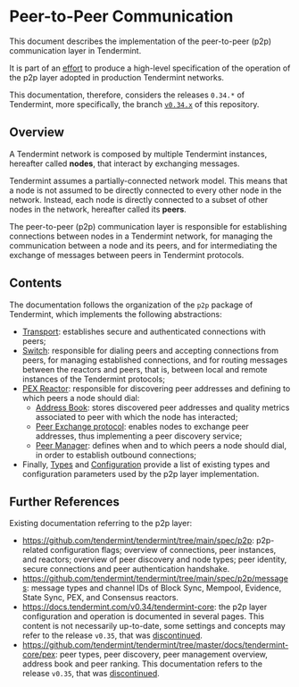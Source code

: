 # Peer-to-Peer Communication

This document describes the implementation of the peer-to-peer (p2p)
communication layer in Tendermint.

It is part of an [effort](https://github.com/tendermint/tendermint/issues/9089)
to produce a high-level specification of the operation of the p2p layer adopted
in production Tendermint networks.

This documentation, therefore, considers the releases `0.34.*` of Tendermint, more
specifically, the branch [`v0.34.x`](https://github.com/tendermint/tendermint/tree/v0.34.x)
of this repository.

## Overview

A Tendermint network is composed by multiple Tendermint instances, hereafter
called **nodes**, that interact by exchanging messages.

Tendermint assumes a partially-connected network model.
This means that a node is not assumed to be directly connected to every other
node in the network.
Instead, each node is directly connected to a subset of other nodes in the
network, hereafter called its **peers**.

The peer-to-peer (p2p) communication layer is responsible for establishing
connections between nodes in a Tendermint network,
for managing the communication between a node and its peers,
and for intermediating the exchange of messages between peers in Tendermint protocols.

## Contents

The documentation follows the organization of the `p2p` package of Tendermint,
which implements the following abstractions:

- [Transport](./transport.md): establishes secure and authenticated
   connections with peers;
- [Switch](./switch.md): responsible for dialing peers and accepting
   connections from peers, for managing established connections, and for
   routing messages between the reactors and peers,
   that is, between local and remote instances of the Tendermint protocols;
- [PEX Reactor](./pex.md): responsible for discovering peer addresses and
   defining to which peers a node should dial:
   - [Address Book](./addressbook.md): stores discovered peer addresses and
     quality metrics associated to peer with which the node has interacted;
   - [Peer Exchange protocol](./pex-protocol.md): enables nodes to exchange
      peer addresses, thus implementing a peer discovery service;
   - [Peer Manager](./peer_manager.md): defines when and to which peers a node
     should dial, in order to establish outbound connections;
- Finally, [Types](./types.md) and [Configuration](./configuration.md) provide
   a list of existing types and configuration parameters used by the p2p layer implementation.

## Further References 

Existing documentation referring to the p2p layer:

- https://github.com/tendermint/tendermint/tree/main/spec/p2p: p2p-related
  configuration flags; overview of connections, peer instances, and reactors;
  overview of peer discovery and node types; peer identity, secure connections
  and peer authentication handshake.
- https://github.com/tendermint/tendermint/tree/main/spec/p2p/messages: message
  types and channel IDs of Block Sync, Mempool, Evidence, State Sync, PEX, and
  Consensus reactors.
- https://docs.tendermint.com/v0.34/tendermint-core: the p2p layer
  configuration and operation is documented in several pages.
  This content is not necessarily up-to-date, some settings and concepts may
  refer to the release `v0.35`, that was [discontinued][v35postmorten].
- https://github.com/tendermint/tendermint/tree/master/docs/tendermint-core/pex:
  peer types, peer discovery, peer management overview, address book and peer
  ranking. This documentation refers to the release `v0.35`, that was [discontinued][v35postmorten].

[v35postmorten]: https://interchain-io.medium.com/discontinuing-tendermint-v0-35-a-postmortem-on-the-new-networking-layer-3696c811dabc

